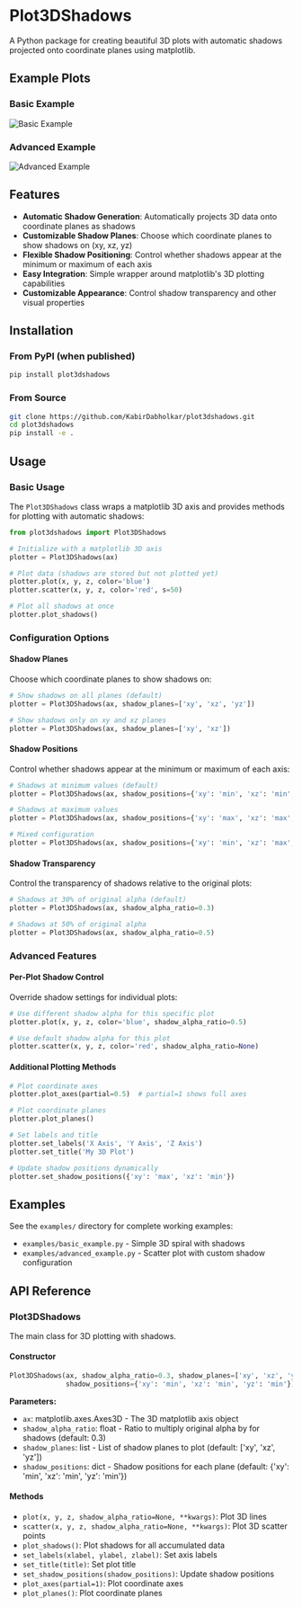 # Plot3DShadows

A Python package for creating beautiful 3D plots with automatic shadows projected onto coordinate planes using matplotlib.

## Example Plots

### Basic Example
![Basic Example](test_plots/basic_example.png)

### Advanced Example
![Advanced Example](test_plots/advanced_example.png)


## Features

- **Automatic Shadow Generation**: Automatically projects 3D data onto coordinate planes as shadows
- **Customizable Shadow Planes**: Choose which coordinate planes to show shadows on (xy, xz, yz)
- **Flexible Shadow Positioning**: Control whether shadows appear at the minimum or maximum of each axis
- **Easy Integration**: Simple wrapper around matplotlib's 3D plotting capabilities
- **Customizable Appearance**: Control shadow transparency and other visual properties

## Installation

### From PyPI (when published)
```bash
pip install plot3dshadows
```

### From Source
```bash
git clone https://github.com/KabirDabholkar/plot3dshadows.git
cd plot3dshadows
pip install -e .
```

## Usage

### Basic Usage

The `Plot3DShadows` class wraps a matplotlib 3D axis and provides methods for plotting with automatic shadows:

```python
from plot3dshadows import Plot3DShadows

# Initialize with a matplotlib 3D axis
plotter = Plot3DShadows(ax)

# Plot data (shadows are stored but not plotted yet)
plotter.plot(x, y, z, color='blue')
plotter.scatter(x, y, z, color='red', s=50)

# Plot all shadows at once
plotter.plot_shadows()
```

### Configuration Options

#### Shadow Planes
Choose which coordinate planes to show shadows on:

```python
# Show shadows on all planes (default)
plotter = Plot3DShadows(ax, shadow_planes=['xy', 'xz', 'yz'])

# Show shadows only on xy and xz planes
plotter = Plot3DShadows(ax, shadow_planes=['xy', 'xz'])
```

#### Shadow Positions
Control whether shadows appear at the minimum or maximum of each axis:

```python
# Shadows at minimum values (default)
plotter = Plot3DShadows(ax, shadow_positions={'xy': 'min', 'xz': 'min', 'yz': 'min'})

# Shadows at maximum values
plotter = Plot3DShadows(ax, shadow_positions={'xy': 'max', 'xz': 'max', 'yz': 'max'})

# Mixed configuration
plotter = Plot3DShadows(ax, shadow_positions={'xy': 'min', 'xz': 'max', 'yz': 'min'})
```

#### Shadow Transparency
Control the transparency of shadows relative to the original plots:

```python
# Shadows at 30% of original alpha (default)
plotter = Plot3DShadows(ax, shadow_alpha_ratio=0.3)

# Shadows at 50% of original alpha
plotter = Plot3DShadows(ax, shadow_alpha_ratio=0.5)
```

### Advanced Features

#### Per-Plot Shadow Control
Override shadow settings for individual plots:

```python
# Use different shadow alpha for this specific plot
plotter.plot(x, y, z, color='blue', shadow_alpha_ratio=0.5)

# Use default shadow alpha for this plot
plotter.scatter(x, y, z, color='red', shadow_alpha_ratio=None)
```

#### Additional Plotting Methods

```python
# Plot coordinate axes
plotter.plot_axes(partial=0.5)  # partial=1 shows full axes

# Plot coordinate planes
plotter.plot_planes()

# Set labels and title
plotter.set_labels('X Axis', 'Y Axis', 'Z Axis')
plotter.set_title('My 3D Plot')

# Update shadow positions dynamically
plotter.set_shadow_positions({'xy': 'max', 'xz': 'min'})
```

## Examples

See the `examples/` directory for complete working examples:

- `examples/basic_example.py` - Simple 3D spiral with shadows
- `examples/advanced_example.py` - Scatter plot with custom shadow configuration

## API Reference

### Plot3DShadows

The main class for 3D plotting with shadows.

#### Constructor

```python
Plot3DShadows(ax, shadow_alpha_ratio=0.3, shadow_planes=['xy', 'xz', 'yz'], 
              shadow_positions={'xy': 'min', 'xz': 'min', 'yz': 'min'})
```

**Parameters:**
- `ax`: matplotlib.axes.Axes3D - The 3D matplotlib axis object
- `shadow_alpha_ratio`: float - Ratio to multiply original alpha by for shadows (default: 0.3)
- `shadow_planes`: list - List of shadow planes to plot (default: ['xy', 'xz', 'yz'])
- `shadow_positions`: dict - Shadow positions for each plane (default: {'xy': 'min', 'xz': 'min', 'yz': 'min'})

#### Methods

- `plot(x, y, z, shadow_alpha_ratio=None, **kwargs)`: Plot 3D lines
- `scatter(x, y, z, shadow_alpha_ratio=None, **kwargs)`: Plot 3D scatter points
- `plot_shadows()`: Plot shadows for all accumulated data
- `set_labels(xlabel, ylabel, zlabel)`: Set axis labels
- `set_title(title)`: Set plot title
- `set_shadow_positions(shadow_positions)`: Update shadow positions
- `plot_axes(partial=1)`: Plot coordinate axes
- `plot_planes()`: Plot coordinate planes